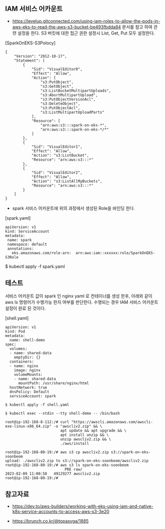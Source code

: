 ## IAM 서비스 어카운트 ##

* https://levelup.gitconnected.com/using-iam-roles-to-allow-the-pods-in-aws-eks-to-read-the-aws-s3-bucket-be493fbdda84 문서를 참고 하여 관련 설정을 한다. S3 버킷에 대한 접근 권한 설정시 List, Get, Put 모두 설정한다.

[SparkOnEKS-S3Polocy]
```
{
    "Version": "2012-10-17",
    "Statement": [
        {
            "Sid": "VisualEditor0",
            "Effect": "Allow",
            "Action": [
                "s3:PutObject",
                "s3:GetObject",
                "s3:ListBucketMultipartUploads",
                "s3:AbortMultipartUpload",
                "s3:PutObjectVersionAcl",
                "s3:DeleteObject",
                "s3:PutObjectAcl",
                "s3:ListMultipartUploadParts"
            ],
            "Resource": [
                "arn:aws:s3:::spark-on-eks-*",
                "arn:aws:s3:::spark-on-eks-*/*"
            ]
        },
        {
            "Sid": "VisualEditor1",
            "Effect": "Allow",
            "Action": "s3:ListBucket",
            "Resource": "arn:aws:s3:::*"
        },
        {
            "Sid": "VisualEditor2",
            "Effect": "Allow",
            "Action": "s3:ListAllMyBuckets",
            "Resource": "arn:aws:s3:::*"
        }
    ]
}
```

* spark 서비스 어카운트에 위의 과정에서 생성된 Role을 바인딩 한다.

[spark.yaml]
```
apiVersion: v1
kind: ServiceAccount
metadata:
 name: spark
 namespace: default
 annotations:
   eks.amazonaws.com/role-arn:  arn:aws:iam::xxxxxx:role/SparkOnEKS-S3Role
```
$ kubectl apply -f spark.yaml 



## 테스트 ##

서비스 어카운트 값이 spark 인 nginx yaml 로 컨테이너를 생성 한후, 아래와 같이 aws ls 명령어가 수행가능 한지 여부를 판단한다.
수행되는 경우 IAM 서비스 어카운트 설정이 완료 된 것이다.

[shell.yaml]
```
apiVersion: v1
kind: Pod
metadata:
  name: shell-demo
spec:
  volumes:
  - name: shared-data
    emptyDir: {}
  containers:
  - name: nginx
    image: nginx
    volumeMounts:
    - name: shared-data
      mountPath: /usr/share/nginx/html
  hostNetwork: true
  dnsPolicy: Default
  serviceAccount: spark
```

```
$ kubectl apply -f shell.yaml

$ kubectl exec --stdin --tty shell-demo -- /bin/bash

root@ip-192-168-8-112:/# curl "https://awscli.amazonaws.com/awscli-exe-linux-x86_64.zip" -o "awscliv2.zip" && \
                         apt update && apt upgrade && \
                         apt install unzip && \
                         unzip awscliv2.zip && \
                         ./aws/install

root@ip-192-168-80-19:/# aws s3 cp awscliv2.zip s3://spark-on-eks-soonbeom
upload: ./awscliv2.zip to s3://spark-on-eks-soonbeom/awscliv2.zip
root@ip-192-168-80-19:/# aws s3 ls spark-on-eks-soonbeom
                           PRE raw/
2023-02-09 11:00:58   49129277 awscliv2.zip
root@ip-192-168-80-19:/#
```





## 참고자료 ##



* https://dev.to/aws-builders/working-with-eks-using-iam-and-native-k8s-service-accounts-to-access-aws-s3-3e20

* https://brunch.co.kr/@topasvga/1885
